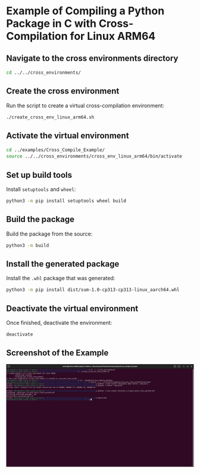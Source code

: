# Example of Compiling a Python Package in C with Cross-Compilation for Linux ARM64

## Navigate to the cross environments directory
```bash
cd ../../cross_environments/
```

## Create the cross environment
Run the script to create a virtual cross-compilation environment:
```bash
./create_cross_env_linux_arm64.sh
```

## Activate the virtual environment
```bash
cd ../examples/Cross_Compile_Example/
source ../../cross_environments/cross_env_linux_arm64/bin/activate
```

## Set up build tools
Install `setuptools` and `wheel`:
```bash
python3 -m pip install setuptools wheel build
```

## Build the package
Build the package from the source:
```bash
python3 -m build
```

## Install the generated package
Install the `.whl` package that was generated:
```bash
python3 -m pip install dist/sum-1.0-cp313-cp313-linux_aarch64.whl
```

## Deactivate the virtual environment
Once finished, deactivate the environment:
```bash
deactivate
```

## Screenshot of the Example
![Example in a terminal](Cross_Compile_Example.png)
